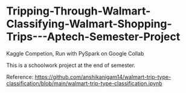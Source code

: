 # Tripping-Through-Walmart-Classifying-Walmart-Shopping-Trips---Aptech-Semester-Project
Kaggle Competion, Run with PySpark on Google Collab

This is a schoolwork project at the end of semester.

Reference:
https://github.com/anshikanigam14/walmart-trip-type-classification/blob/main/walmart-trip-type-classification.ipynb
